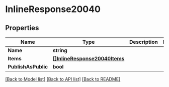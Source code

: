 # InlineResponse20040

## Properties

Name | Type | Description | Notes
------------ | ------------- | ------------- | -------------
**Name** | **string** |  | 
**Items** | [**[]InlineResponse20040Items**](inline_response_200_40_items.md) |  | 
**PublishAsPublic** | **bool** |  | 

[[Back to Model list]](../README.md#documentation-for-models) [[Back to API list]](../README.md#documentation-for-api-endpoints) [[Back to README]](../README.md)



